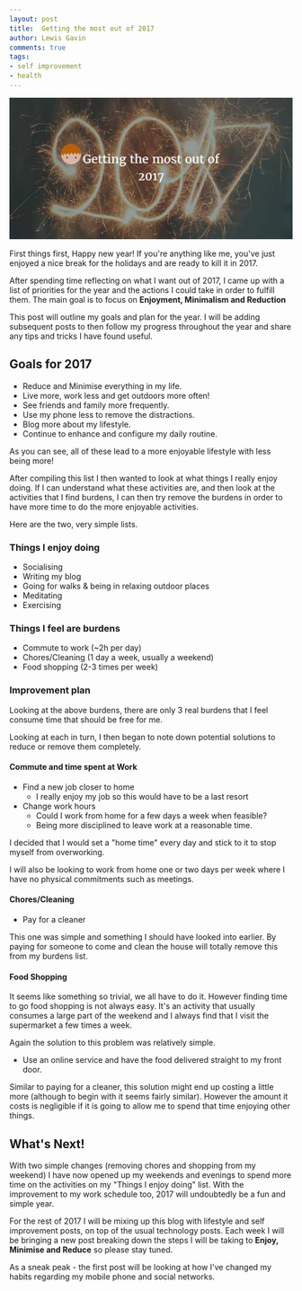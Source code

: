 ```yaml
--- 
layout: post 
title:  Getting the most out of 2017
author: Lewis Gavin 
comments: true 
tags: 
- self improvement
- health
---
```


![Getting the most out of 2017](../images/goals2017.jpg)

First things first, Happy new year! If you're anything like me, you've just enjoyed a nice break for the holidays and are ready to kill it in 2017.

After spending time reflecting on what I want out of 2017, I came up with a list of priorities for the year and the actions I could take in order to fulfill them. The main goal is to focus on **Enjoyment, Minimalism and Reduction**

This post will outline my goals and plan for the year. I will be adding subsequent posts to then follow my progress throughout the year and share any tips and tricks I have found useful.

## Goals for 2017

- Reduce and Minimise everything in my life.
- Live more, work less and get outdoors more often!
- See friends and family more frequently.
- Use my phone less to remove the distractions.
- Blog more about my lifestyle.
- Continue to enhance and configure my daily routine.

As you can see, all of these lead to a more enjoyable lifestyle with less being more! 

After compiling this list I then wanted to look at what things I really enjoy doing. If I can understand what these activities are, and then look at the activities that I find burdens, I can then try remove the burdens in order to have more time to do the more enjoyable activities.

Here are the two, very simple lists. 

### Things I enjoy doing

- Socialising
- Writing my blog
- Going for walks & being in relaxing outdoor places
- Meditating
- Exercising

### Things I feel are burdens

- Commute to work (~2h per day)
- Chores/Cleaning (1 day a week, usually a weekend)
- Food shopping (2-3 times per week)

### Improvement plan

Looking at the above burdens, there are only 3 real burdens that I feel consume time that should be free for me.

Looking at each in turn, I then began to note down potential solutions to reduce or remove them completely.

#### Commute and time spent at Work

- Find a new job closer to home
    + I really enjoy my job so this would have to be a last resort
- Change work hours
    + Could I work from home for a few days a week when feasible?
    + Being more disciplined to leave work at a reasonable time.

I decided that I would set a "home time" every day and stick to it to stop myself from overworking.

I will also be looking to work from home one or two days per week where I have no physical commitments such as meetings.

#### Chores/Cleaning

- Pay for a cleaner

This one was simple and something I should have looked into earlier. By paying for someone to come and clean the house will totally remove this from my burdens list.

#### Food Shopping

It seems like something so trivial, we all have to do it. However finding time to go food shopping is not always easy. It's an activity that usually consumes a large part of the weekend and I always find that I visit the supermarket a few times a week.

Again the solution to this problem was relatively simple.
- Use an online service and have the food delivered straight to my front door.

Similar to paying for a cleaner, this solution might end up costing a little more (although to begin with it seems fairly similar). However the amount it costs is negligible if it is going to allow me to spend that time enjoying other things.

## What's Next!

With two simple changes (removing chores and shopping from my weekend) I have now opened up my weekends and evenings to spend more time on the activities on my "Things I enjoy doing" list. With the improvement to my work schedule too, 2017 will undoubtedly be a fun and simple year.

For the rest of 2017 I will be mixing up this blog with lifestyle and self improvement posts, on top of the usual technology posts. Each week I will be bringing a new post breaking down the steps I will be taking to **Enjoy, Minimise and Reduce** so please stay tuned.

As a sneak peak - the first post will be looking at how I've changed my habits regarding my mobile phone and social networks.


